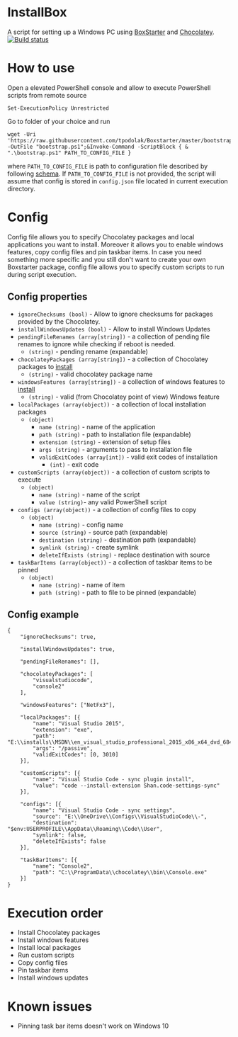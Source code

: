 # InstallBox
A script for setting up a Windows PC using [BoxStarter](http://boxstarter.org/) and [Chocolatey](https://chocolatey.org/).
[![Build status](https://ci.appveyor.com/api/projects/status/wn68aijnen42xiul/branch/master?svg=true)](https://ci.appveyor.com/project/tpodolak/installbox/branch/master)
# How to use
Open a elevated PowerShell console and allow to execute PowerShell scripts from remote source
````
Set-ExecutionPolicy Unrestricted
````
Go to folder of your choice and run
````
wget -Uri 'https://raw.githubusercontent.com/tpodolak/Boxstarter/master/bootstrap.ps1' -OutFile "bootstrap.ps1";&Invoke-Command -ScriptBlock { & ".\bootstrap.ps1" PATH_TO_CONFIG_FILE }
````
where ``PATH_TO_CONFIG_FILE`` is path to configuration file described by following  [schema](https://github.com/tpodolak/Boxstarter/blob/master/config.schema.json).
If ``PATH_TO_CONFIG_FILE`` is not provided, the script will assume that config is stored in ``config.json`` file located in current execution directory.
# Config
Config file allows you to specify Chocolatey packages and local applications you want to install. Moreover it allows you to enable windows features,
copy config files and pin taskbar items. In case you need something more specific and you still don't want to create your own Boxstarter package, config file
allows you to specify custom scripts to run during script execution.
## Config properties

- ``ignoreChecksums (bool)`` - Allow to ignore checksums for packages provided by the Chocolatey.
- ``installWindowsUpdates (bool)`` - Allow to install Windows Updates
- ``pendingFileRenames (array[string])`` - a collection of pending file renames to ignore while checking if reboot is needed.
  - ``(string)`` - pending rename (expandable)
- ``chocolateyPackages (array[string])`` - a collection of Chocolatey packages to [install](https://github.com/chocolatey/choco/wiki/CommandsInstall#examples)
  - ``(string)`` - valid chocolatey package name
- ``windowsFeatures (array[string])`` - a collection of windows features to [install](https://github.com/chocolatey/choco/wiki/CommandsList#windows-features)
  - ``(string)`` - valid (from Chocolatey point of view) Windows feature
- ``localPackages (array(object))`` - a collection of local installation packages
  - ``(object)``
    - ``name (string)`` - name of the application
    - ``path (string)`` - path to installation file (expandable)
    - ``extension (string)`` - extension of setup files
    - ``args (string)`` - arguments to pass to installation file
    - ``validExitCodes (array[int])`` - valid exit codes of installation
      * ``(int)`` - exit code
- ``customScripts (array(object))`` - a collection of custom scripts to execute
  - ``(object)``
    - ``name (string)`` - name of the script
    - ``value (string)``- any valid PowerShell script
- ``configs (array(object))`` - a collection of config files to copy
  - ``(object)``
    - ``name (string)`` - config name
    - ``source (string)`` - source path (expandable)
    - ``destination (string)`` - destination path (expandable)
    - ``symlink (string)`` - create symlink
    - ``deleteIfExists (string)`` - replace destination with source
- ``taskBarItems (array(object))`` - a collection of taskbar items to be pinned
  - ``(object)``
    - ``name (string)`` - name of item
    - ``path (string)`` - path to file to be pinned (expandable)

## Config example
````
{
    "ignoreChecksums": true,

    "installWindowsUpdates": true,

    "pendingFileRenames": [],

    "chocolateyPackages": [
        "visualstudiocode",
        "console2"
    ],

    "windowsFeatures": ["NetFx3"],

    "localPackages": [{
        "name": "Visual Studio 2015",
        "extension": "exe",
        "path": "E:\\installs\\MSDN\\en_visual_studio_professional_2015_x86_x64_dvd_6846629\\vs_professional.exe",
        "args": "/passive",
        "validExitCodes": [0, 3010]
    }],

    "customScripts": [{
        "name": "Visual Studio Code - sync plugin install",
        "value": "code --install-extension Shan.code-settings-sync"
    }],

    "configs": [{
        "name": "Visual Studio Code - sync settings",
        "source": "E:\\OneDrive\\Configs\\VisualStudioCode\\-",
        "destination": "$env:USERPROFILE\\AppData\\Roaming\\Code\\User",
        "symlink": false,
        "deleteIfExists": false
    }],

    "taskBarItems": [{
        "name": "Console2",
        "path": "C:\\ProgramData\\chocolatey\\bin\\Console.exe"
    }]
}
````
# Execution order
* Install Chocolatey packages
* Install windows features
* Install local packages
* Run custom scripts
* Copy config files
* Pin taskbar items
* Install windows updates

# Known issues
* Pinning task bar items doesn't work on Windows 10 
